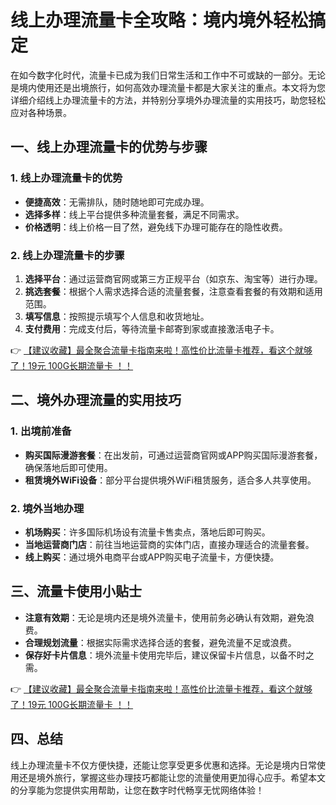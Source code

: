 # 线上办理流量卡全攻略：境内境外轻松搞定

在如今数字化时代，流量卡已成为我们日常生活和工作中不可或缺的一部分。无论是境内使用还是出境旅行，如何高效办理流量卡都是大家关注的重点。本文将为您详细介绍线上办理流量卡的方法，并特别分享境外办理流量的实用技巧，助您轻松应对各种场景。

## 一、线上办理流量卡的优势与步骤

### 1. 线上办理流量卡的优势
- **便捷高效**：无需排队，随时随地即可完成办理。
- **选择多样**：线上平台提供多种流量套餐，满足不同需求。
- **价格透明**：线上价格一目了然，避免线下办理可能存在的隐性收费。

### 2. 线上办理流量卡的步骤
1. **选择平台**：通过运营商官网或第三方正规平台（如京东、淘宝等）进行办理。
2. **挑选套餐**：根据个人需求选择合适的流量套餐，注意查看套餐的有效期和适用范围。
3. **填写信息**：按照提示填写个人信息和收货地址。
4. **支付费用**：完成支付后，等待流量卡邮寄到家或直接激活电子卡。

👉 [【建议收藏】最全聚合流量卡指南来啦！高性价比流量卡推荐，看这个就够了！19元 100G长期流量卡 ！！](https://bit.ly/Liuliangka)

## 二、境外办理流量的实用技巧

### 1. 出境前准备
- **购买国际漫游套餐**：在出发前，可通过运营商官网或APP购买国际漫游套餐，确保落地后即可使用。
- **租赁境外WiFi设备**：部分平台提供境外WiFi租赁服务，适合多人共享使用。

### 2. 境外当地办理
- **机场购买**：许多国际机场设有流量卡售卖点，落地后即可购买。
- **当地运营商门店**：前往当地运营商的实体门店，直接办理适合的流量套餐。
- **线上购买**：通过境外电商平台或APP购买电子流量卡，方便快捷。

## 三、流量卡使用小贴士
- **注意有效期**：无论是境内还是境外流量卡，使用前务必确认有效期，避免浪费。
- **合理规划流量**：根据实际需求选择合适的套餐，避免流量不足或浪费。
- **保存好卡片信息**：境外流量卡使用完毕后，建议保留卡片信息，以备不时之需。

👉 [【建议收藏】最全聚合流量卡指南来啦！高性价比流量卡推荐，看这个就够了！19元 100G长期流量卡 ！！](https://bit.ly/Liuliangka)

## 四、总结

线上办理流量卡不仅方便快捷，还能让您享受更多优惠和选择。无论是境内日常使用还是境外旅行，掌握这些办理技巧都能让您的流量使用更加得心应手。希望本文的分享能为您提供实用帮助，让您在数字时代畅享无忧网络体验！